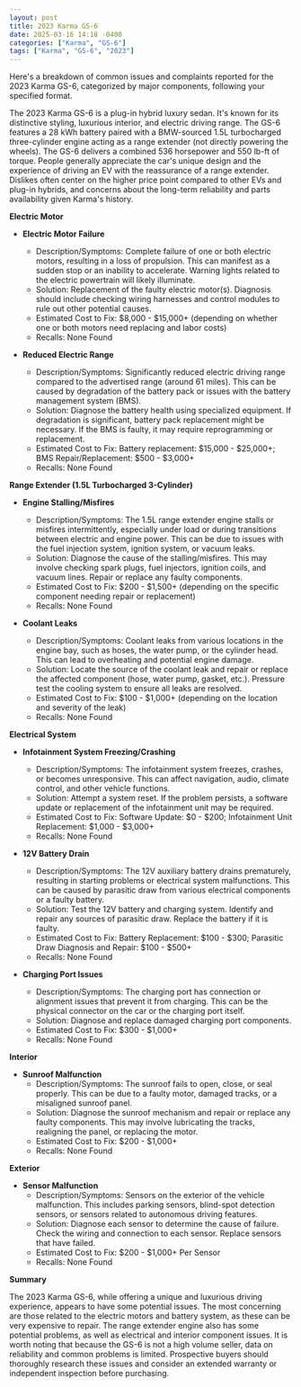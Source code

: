 ```yaml
---
layout: post
title: 2023 Karma GS-6
date: 2025-03-16 14:18 -0400
categories: ["Karma", "GS-6"]
tags: ["Karma", "GS-6", "2023"]
---
```

Here's a breakdown of common issues and complaints reported for the 2023 Karma GS-6, categorized by major components, following your specified format.

The 2023 Karma GS-6 is a plug-in hybrid luxury sedan. It's known for its distinctive styling, luxurious interior, and electric driving range. The GS-6 features a 28 kWh battery paired with a BMW-sourced 1.5L turbocharged three-cylinder engine acting as a range extender (not directly powering the wheels). The GS-6 delivers a combined 536 horsepower and 550 lb-ft of torque. People generally appreciate the car's unique design and the experience of driving an EV with the reassurance of a range extender. Dislikes often center on the higher price point compared to other EVs and plug-in hybrids, and concerns about the long-term reliability and parts availability given Karma's history.

**Electric Motor**

*   **Electric Motor Failure**
    *   Description/Symptoms: Complete failure of one or both electric motors, resulting in a loss of propulsion. This can manifest as a sudden stop or an inability to accelerate. Warning lights related to the electric powertrain will likely illuminate.
    *   Solution: Replacement of the faulty electric motor(s). Diagnosis should include checking wiring harnesses and control modules to rule out other potential causes.
    *   Estimated Cost to Fix: $8,000 - $15,000+ (depending on whether one or both motors need replacing and labor costs)
    *   Recalls: None Found

*   **Reduced Electric Range**
    *   Description/Symptoms: Significantly reduced electric driving range compared to the advertised range (around 61 miles). This can be caused by degradation of the battery pack or issues with the battery management system (BMS).
    *   Solution: Diagnose the battery health using specialized equipment. If degradation is significant, battery pack replacement might be necessary. If the BMS is faulty, it may require reprogramming or replacement.
    *   Estimated Cost to Fix: Battery replacement: $15,000 - $25,000+; BMS Repair/Replacement: $500 - $3,000+
    *   Recalls: None Found

**Range Extender (1.5L Turbocharged 3-Cylinder)**

*   **Engine Stalling/Misfires**
    *   Description/Symptoms: The 1.5L range extender engine stalls or misfires intermittently, especially under load or during transitions between electric and engine power. This can be due to issues with the fuel injection system, ignition system, or vacuum leaks.
    *   Solution: Diagnose the cause of the stalling/misfires. This may involve checking spark plugs, fuel injectors, ignition coils, and vacuum lines. Repair or replace any faulty components.
    *   Estimated Cost to Fix: $200 - $1,500+ (depending on the specific component needing repair or replacement)
    *   Recalls: None Found

*   **Coolant Leaks**
    *   Description/Symptoms: Coolant leaks from various locations in the engine bay, such as hoses, the water pump, or the cylinder head. This can lead to overheating and potential engine damage.
    *   Solution: Locate the source of the coolant leak and repair or replace the affected component (hose, water pump, gasket, etc.). Pressure test the cooling system to ensure all leaks are resolved.
    *   Estimated Cost to Fix: $100 - $1,000+ (depending on the location and severity of the leak)
    *   Recalls: None Found

**Electrical System**

*   **Infotainment System Freezing/Crashing**
    *   Description/Symptoms: The infotainment system freezes, crashes, or becomes unresponsive. This can affect navigation, audio, climate control, and other vehicle functions.
    *   Solution: Attempt a system reset. If the problem persists, a software update or replacement of the infotainment unit may be required.
    *   Estimated Cost to Fix: Software Update: $0 - $200; Infotainment Unit Replacement: $1,000 - $3,000+
    *   Recalls: None Found

*   **12V Battery Drain**
    *   Description/Symptoms: The 12V auxiliary battery drains prematurely, resulting in starting problems or electrical system malfunctions. This can be caused by parasitic draw from various electrical components or a faulty battery.
    *   Solution: Test the 12V battery and charging system. Identify and repair any sources of parasitic draw. Replace the battery if it is faulty.
    *   Estimated Cost to Fix: Battery Replacement: $100 - $300; Parasitic Draw Diagnosis and Repair: $100 - $500+
    *   Recalls: None Found

*   **Charging Port Issues**
    * Description/Symptoms: The charging port has connection or alignment issues that prevent it from charging. This can be the physical connector on the car or the charging port itself.
    * Solution: Diagnose and replace damaged charging port components.
    * Estimated Cost to Fix: $300 - $1,000+
    * Recalls: None Found

**Interior**

*   **Sunroof Malfunction**
    *   Description/Symptoms: The sunroof fails to open, close, or seal properly. This can be due to a faulty motor, damaged tracks, or a misaligned sunroof panel.
    *   Solution: Diagnose the sunroof mechanism and repair or replace any faulty components. This may involve lubricating the tracks, realigning the panel, or replacing the motor.
    *   Estimated Cost to Fix: $200 - $1,000+
    *   Recalls: None Found

**Exterior**

*   **Sensor Malfunction**
    *   Description/Symptoms: Sensors on the exterior of the vehicle malfunction. This includes parking sensors, blind-spot detection sensors, or sensors related to autonomous driving features.
    *   Solution: Diagnose each sensor to determine the cause of failure. Check the wiring and connection to each sensor. Replace sensors that have failed.
    *   Estimated Cost to Fix: $200 - $1,000+ Per Sensor
    *   Recalls: None Found

**Summary**

The 2023 Karma GS-6, while offering a unique and luxurious driving experience, appears to have some potential issues. The most concerning are those related to the electric motors and battery system, as these can be very expensive to repair. The range extender engine also has some potential problems, as well as electrical and interior component issues. It is worth noting that because the GS-6 is not a high volume seller, data on reliability and common problems is limited. Prospective buyers should thoroughly research these issues and consider an extended warranty or independent inspection before purchasing.

